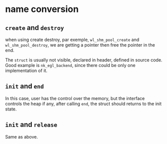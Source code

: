 # name conversion
## `create` and  `destroy`
when using create destroy, par exemple, `wl_shm_pool_create` and
`wl_shm_pool_destroy`, we are getting a pointer then free the pointer in the
end.

The `struct` is usually not visible, declared in header, defined in source
code. Good example is `nk_egl_backend`, since there could be only one
implementation of it.

## `init` and `end`
In this case, user has the control over the memory, but the interface controls
the heap if any, after calling `end`, the struct should returns to the init
state.

## `init` and `release`
Same as above.
